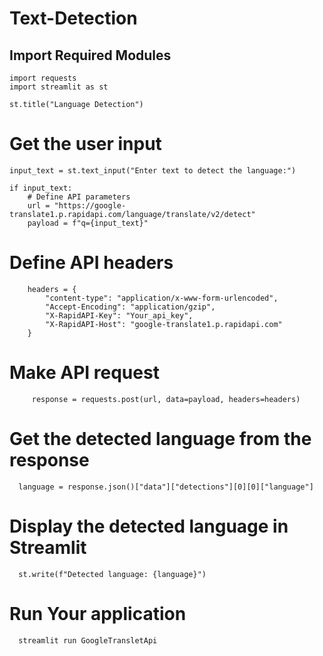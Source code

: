 # Text-Detection

## Import Required Modules

    import requests
    import streamlit as st

    st.title("Language Detection")

# Get the user input
    input_text = st.text_input("Enter text to detect the language:")

    if input_text:
        # Define API parameters
        url = "https://google-translate1.p.rapidapi.com/language/translate/v2/detect"
        payload = f"q={input_text}"

# Define API headers
        headers = {
            "content-type": "application/x-www-form-urlencoded",
            "Accept-Encoding": "application/gzip",
            "X-RapidAPI-Key": "Your_api_key",
            "X-RapidAPI-Host": "google-translate1.p.rapidapi.com"
        }

# Make API request
         response = requests.post(url, data=payload, headers=headers)

# Get the detected language from the response
      language = response.json()["data"]["detections"][0][0]["language"]

# Display the detected language in Streamlit
      st.write(f"Detected language: {language}")
      
# Run Your application
      streamlit run GoogleTransletApi
